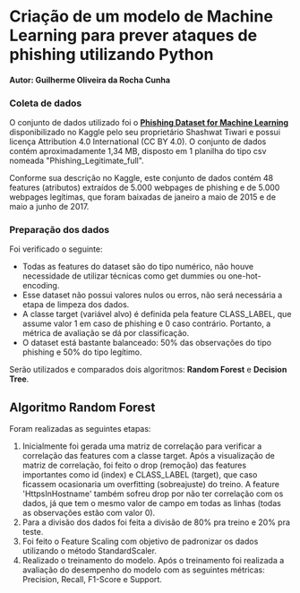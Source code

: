 # Criação de um modelo de Machine Learning para prever ataques de phishing utilizando Python
#### Autor: Guilherme Oliveira da Rocha Cunha

### Coleta de dados
O conjunto de dados utilizado foi o [**Phishing Dataset for Machine Learning**](https://www.kaggle.com/datasets/shashwatwork/phishing-dataset-for-machine-learning) disponibilizado no Kaggle pelo seu proprietário Shashwat Tiwari e possui licença Attribution 4.0 International (CC BY 4.0). O conjunto de dados contém aproximadamente 1,34 MB, disposto em 1 planilha do tipo csv nomeada "Phishing_Legitimate_full".

Conforme sua descrição no Kaggle, este conjunto de dados contém 48 features (atributos) extraídos de 5.000 webpages de phishing e de 5.000 webpages legítimas, que foram baixadas de janeiro a maio de 2015 e de maio a junho de 2017.

### Preparação dos dados
Foi verificado o seguinte: 
- Todas as features do dataset são do tipo numérico, não houve necessidade de utilizar técnicas como get dummies ou one-hot-encoding.
- Esse dataset não possui valores nulos ou erros, não será necessária a etapa de limpeza dos dados.
- A classe target (variável alvo) é definida pela feature CLASS_LABEL, que assume valor 1 em caso de phishing e 0 caso contrário. Portanto, a métrica de avaliação se dá por classificação.
- O dataset está bastante balanceado: 50% das observações do tipo phishing e 50% do tipo legítimo.

Serão utilizados e comparados dois algoritmos: **Random Forest** e **Decision Tree**.

## Algoritmo Random Forest
Foram realizadas as seguintes etapas:
1. Inicialmente foi gerada uma matriz de correlação para verificar a correlação das features com a classe target. Após a visualização de matriz de correlação, foi feito o drop (remoção) das features importantes como id (index) e CLASS_LABEL (target), que caso ficassem ocasionaria um overfitting (sobreajuste) do treino. A feature 'HttpsInHostname' também sofreu drop por não ter correlação com os dados, já que tem o mesmo valor de campo em todas as linhas (todas as observações estão com valor 0).
2. Para a divisão dos dados foi feita a divisão de 80% pra treino e 20% pra teste.
3. Foi feito o Feature Scaling com objetivo de padronizar os dados utilizando o método StandardScaler.
4. Realizado o treinamento do modelo. Após o treinamento foi realizada a avaliação do desempenho do modelo com as seguintes métricas: Precision, Recall, F1-Score e Support.





